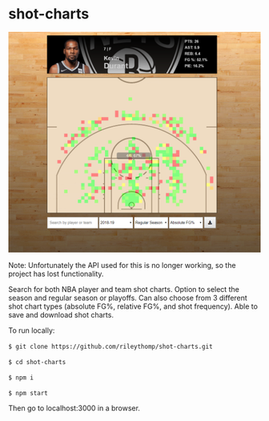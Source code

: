 # shot-charts

![bballchart](example.png)

Note: Unfortunately the API used for this is no longer working, so the project has lost functionality.

Search for both NBA player and team shot charts. Option to select the season and regular season or playoffs. Can also choose from 3 different shot chart types (absolute FG%, relative FG%, and shot frequency). Able to save and download shot charts.

To run locally:

```$ git clone https://github.com/rileythomp/shot-charts.git```

```$ cd shot-charts```

```$ npm i```

```$ npm start```

Then go to localhost:3000 in a browser.
